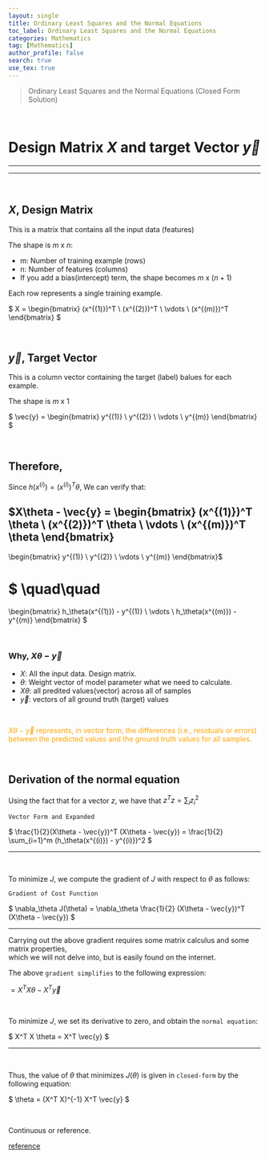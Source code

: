 ```yaml
---
layout: single
title: Ordinary Least Squares and the Normal Equations
toc_label: Ordinary Least Squares and the Normal Equations
categories: Mathematics
tag: [Mathematics]
author_profile: false
search: true
use_tex: true
---
```


> Ordinary Least Squares and the Normal Equations (Closed Form Solution)

<br>



# Design Matrix $X$ and target Vector $\vec{y}$

---

---

<br>

## $X$, Design Matrix

This is a matrix that contains all the input data (features)


The shape is $m$ x $n$:
- m: Number of training example (rows)
- n: Number of features (columns)
- If you add a bias(intercept) term, the shape becomes $m$ x $(n+1)$


Each row represents a single training example.

$
X =
\begin{bmatrix}
(x^{(1)})^T \\
(x^{(2)})^T \\
\vdots \\
(x^{(m)})^T
\end{bmatrix}
$





<br>

## $\vec{y}$, Target Vector

This is a column vector containing the target (label) balues for each example.

The shape is $m$ x 1

$
\vec{y} =
\begin{bmatrix}
y^{(1)} \\
y^{(2)} \\
\vdots \\
y^{(m)}
\end{bmatrix}
$


<br>

## Therefore,

Since $h(x^{(i)})=(x^{(i)})^T \theta$, We can verify that:

$X\theta - \vec{y} =
\begin{bmatrix}
(x^{(1)})^T \theta \\
(x^{(2)})^T \theta \\
\vdots \\
(x^{(m)})^T \theta
\end{bmatrix}
-
\begin{bmatrix}
y^{(1)} \\
y^{(2)} \\
\vdots \\
y^{(m)}
\end{bmatrix}$

$
\quad\quad
=
\begin{bmatrix}
h_\theta(x^{(1)}) - y^{(1)} \\
\vdots \\
h_\theta(x^{(m)}) - y^{(m)}
\end{bmatrix}
$


<br>

### Why, $X \theta- \vec{y}$

- $X$: All the input data. Design matrix.
- $\theta$: Weight vector of model parameter what we need to calculate.
- $X\theta$: all predited values(vector) across all of samples
- $\vec{y}$: vectors of all ground truth (target) values

<Br>

<span style='color:orange'> $X \theta- \vec{y}$ represents, in vector form, the differences (i.e., residuals or errors) between the predicted values and the ground truth values for all samples.</span>

<br>

## Derivation of the normal equation

Using the fact that for a vector $z$, we have that 
$z^T z = \sum_i z_i^2$

`Vector Form and Expanded`

$
\frac{1}{2}(X\theta - \vec{y})^T (X\theta - \vec{y}) = \frac{1}{2} \sum_{i=1}^m (h_\theta(x^{(i)}) - y^{(i)})^2
$

---

<br>

To minimize $J$, we compute the gradient of $J$ with respect to $\theta$ as follows:

`Gradient of Cost Function`

$
\nabla_\theta J(\theta) = \nabla_\theta \frac{1}{2} (X\theta - \vec{y})^T (X\theta - \vec{y})
$

---

Carrying out the above gradient requires some matrix calculus and some matrix properties,\
which we will not delve into, but is easily found on the internet.

The above `gradient simplifies` to the following expression:

$= X^T X \theta - X^T \vec{y}$

<br>

To minimize $J$, we set its derivative to zero, and obtain the `normal equation`:

$
X^T X \theta = X^T \vec{y}
$

---

<br>

Thus, the value of $\theta$ that minimizes $J(\theta)$ is given in `closed-form` by the following equation:

$
\theta = (X^T X)^{-1} X^T \vec{y}
$



<br>

Continuous or reference.

[reference]({{site.url}}/ml-experiment/fitting-straight-line-using-the-normal-equations)





